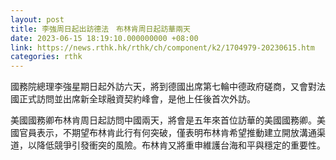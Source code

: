 ```yaml
---
layout: post
title: 李強周日起出訪德法　布林肯周日起訪華兩天
date: 2023-06-15 18:19:10.000000000 +08:00
link: https://news.rthk.hk/rthk/ch/component/k2/1704979-20230615.htm
categories: rthk
---
```


國務院總理李強星期日起外訪六天，將到德國出席第七輪中德政府磋商，又會對法國正式訪問並出席新全球融資契約峰會，是他上任後首次外訪。

美國國務卿布林肯周日起訪問中國兩天，將會是五年來首位訪華的美國國務卿。美國官員表示，不期望布林肯此行有何突破，僅表明布林肯希望推動建立開放溝通渠道，以降低競爭引發衝突的風險。布林肯又將重申維護台海和平與穩定的重要性。
